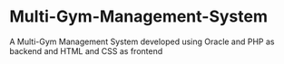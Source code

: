 # Multi-Gym-Management-System
A Multi-Gym Management System developed using Oracle and PHP as backend and HTML and CSS as frontend
